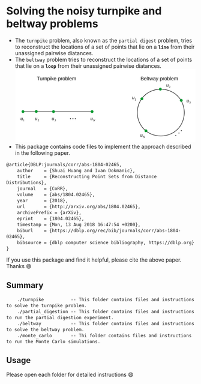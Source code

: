 # Solving the noisy turnpike and beltway problems
* The `turnpike` problem, also known as the `partial digest` problem, tries to reconstruct the locations of a set of points that lie on a **`line`** from their unassigned pairwise diatances.
* The `beltway` problem tries to reconstruct the locations of a set of points that lie on a **`loop`** from their unassigned pairwise diatances.
![turnpike_beltway_illustration](turnpike_beltway_illustration.png)
* This package contains code files to implement the approach described in the following paper.
```
@article{DBLP:journals/corr/abs-1804-02465,
    author    = {Shuai Huang and Ivan Dokmanic},
    title     = {Reconstructing Point Sets from Distance Distributions},
    journal   = {CoRR},
    volume    = {abs/1804.02465},
    year      = {2018},
    url       = {http://arxiv.org/abs/1804.02465},
    archivePrefix = {arXiv},
    eprint    = {1804.02465},
    timestamp = {Mon, 13 Aug 2018 16:47:54 +0200},
    biburl    = {https://dblp.org/rec/bib/journals/corr/abs-1804-02465},
    bibsource = {dblp computer science bibliography, https://dblp.org}
}
```
If you use this package and find it helpful, please cite the above paper. Thanks :smile:

## Summary
```
    ./turnpike          -- This folder contains files and instructions to solve the turnpike problem.
    ./partial_digestion -- This folder contains files and instructions to run the partial digestion experiment.
    ./beltway           -- This folder contains files and instructions to solve the beltway problem.
    ./monte_carlo       -- Thi folder contains files and instructions to run the Monte Carlo simulations.
```
## Usage

Please open each folder for detailed instructions :smile:
   
